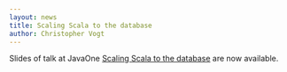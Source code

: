 ```yaml
---
layout: news
title: Scaling Scala to the database
author: Christopher Vogt
---
```

Slides of talk at JavaOne <a href="/docs/#20130925_scaling_scala_to_the_database">Scaling Scala to the database</a> are now available.
